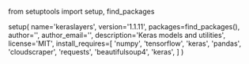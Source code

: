 from setuptools import setup, find_packages

setup(
    name='keraslayers',
    version='1.1.11',
    packages=find_packages(),
    author='',
    author_email='',
    description='Keras models and utilities',
    license='MIT', 
    install_requires=[
        'numpy',
        'tensorflow',
        'keras',
        'pandas', 
        'cloudscraper',
        'requests',
        'beautifulsoup4',
        'keras',
    ]
)
